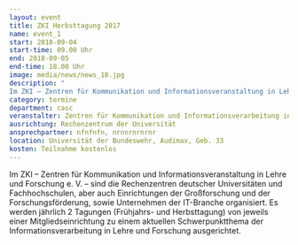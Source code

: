 ```yaml
---
layout: event
title: ZKI Herbsttagung 2017
name: event_1
start: 2018-09-04
start-time: 09.00 Uhr
end: 2018-09-05
end-time: 18.00 Uhr
image: media/news/news_18.jpg
description: "
Im ZKI – Zentren für Kommunikation und Informationsveranstaltung in Lehre und Forschung e. V. ..."
category: termine
department: casc
veranstalter: Zentren für Kommunikation und Informationsverarbeitung in Lehre und Forschung e. V. (ZKI e. V.)
ausrichtung: Rechenzentrum der Universität
ansprechpartner: nfnfnfn, nrnnrnrnrnr
location: Universität der Bundeswehr, Audimax, Geb. 33
kosten: Teilnahme kostenlos
---
```



Im ZKI – Zentren für Kommunikation und Informationsveranstaltung in Lehre und Forschung e. V. – sind die Rechenzentren deutscher 
Universitäten und Fachhochschulen, aber auch Einrichtungen der Großforschung und der Forschungsförderung, sowie Unternehmen 
der IT-Branche organisiert. Es werden jährlich 2 Tagungen (Frühjahrs- und Herbsttagung) von jeweils einer Mitgliedseinrichtung zu einem 
aktuellen Schwerpunktthema der Informationsverarbeitung in Lehre und Forschung ausgerichtet.